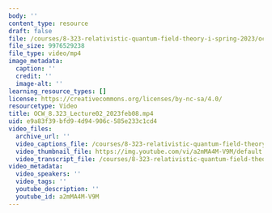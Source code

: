 ```yaml
---
body: ''
content_type: resource
draft: false
file: /courses/8-323-relativistic-quantum-field-theory-i-spring-2023/ocw_8323_lecture02_2023feb08_360p_16_9.mp4
file_size: 9976529238
file_type: video/mp4
image_metadata:
  caption: ''
  credit: ''
  image-alt: ''
learning_resource_types: []
license: https://creativecommons.org/licenses/by-nc-sa/4.0/
resourcetype: Video
title: OCW_8.323_Lecture02_2023feb08.mp4
uid: e9a83f39-bfd9-4d94-906c-585e233c1cd4
video_files:
  archive_url: ''
  video_captions_file: /courses/8-323-relativistic-quantum-field-theory-i-spring-2023/1JJCeeqqOswjWCNy_08ITgFhsfEHkFRcC_transcript.webvtt
  video_thumbnail_file: https://img.youtube.com/vi/a2mMA4M-V9M/default.jpg
  video_transcript_file: /courses/8-323-relativistic-quantum-field-theory-i-spring-2023/1JJCeeqqOswjWCNy_08ITgFhsfEHkFRcC_transcript.pdf
video_metadata:
  video_speakers: ''
  video_tags: ''
  youtube_description: ''
  youtube_id: a2mMA4M-V9M
---
```

